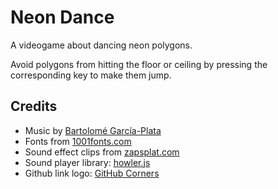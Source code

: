 # Neon Dance
A videogame about dancing neon polygons.

Avoid polygons from hitting the floor or ceiling by pressing the corresponding
key to make them jump.

## Credits
- Music by [Bartolomé García-Plata](https://www.youtube.com/user/bgpg1977)
- Fonts from [1001fonts.com](https://www.1001fonts.com/)
- Sound effect clips from [zapsplat.com](https://zapsplat.com)
- Sound player library: [howler.js](https://github.com/goldfire/howler.js)
- Github link logo: [GitHub Corners](http://tholman.com/github-corners/)
